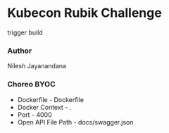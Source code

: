 # Kubecon Rubik Challenge
trigger build
### Author

Nilesh Jayanandana



### Choreo BYOC

- Dockerfile - Dockerfile
- Docker Context - .
- Port - 4000
- Open API File Path - docs/swagger.json
